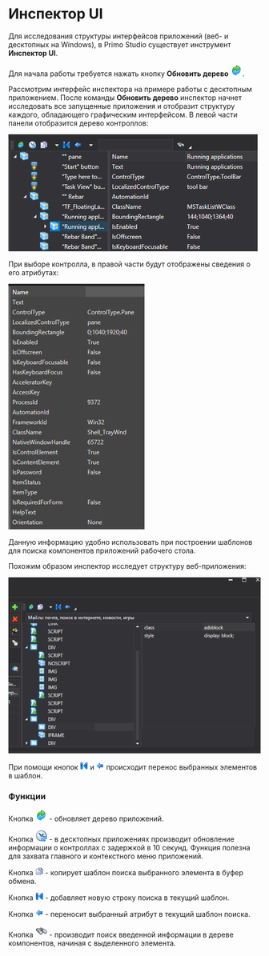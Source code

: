 # Инспектор UI

Для исследования структуры интерфейсов приложений (веб- и десктопных на Windows), в Primo Studio существует инструмент **Инспектор UI**.

Для начала работы требуется нажать кнопку **Обновить дерево** ![](../resources/tools/0-73.png).

Рассмотрим интерфейс инспектора на примере работы с десктопным приложением. После команды **Обновить дерево** инспектор начнет исследовать все запущенные приложения и отобразит структуру каждого, обладающего графическим интерфейсом. В левой части панели отобразится дерево контроллов:

![](../resources/tools/001-9.png)

При выборе контролла, в правой части будут отображены сведения о его атрибутах:

![](../resources/tools/2-3.png)

Данную информацию удобно использовать при построении шаблонов для поиска компонентов приложений рабочего стола.

Похожим образом инспектор исследует структуру веб-приложения:

![](../resources/tools/7-6.png)

При помощи кнопок ![](../resources/tools/18-1-2-1-1-1-1.png) и ![](../resources/tools/19-1-2-1-1-1.png) происходит перенос выбранных элементов в шаблон.

### Функции

Кнопка ![](../resources/tools/0-73.png) - обновляет дерево приложений.

Кнопка ![](../resources/tools/btnrefreshwait.png) - в десктопных приложениях производит обновление информации о контроллах с задержкой в 10 секунд. Функция полезна для захвата главного и контекстного меню приложений.

Кнопка ![](../resources/tools/4-6.png) - копирует шаблон поиска выбранного элемента в буфер обмена.

Кнопка ![](../resources/tools/18-1-2-1-1-1.png) - добавляет новую строку поиска в текущий шаблон.

Кнопка ![](../resources/tools/19-1-2-1-1-1-4.png) - переносит выбранный атрибут в текущий шаблон поиска.

Кнопка ![](../resources/tools/btnsearch.png) - производит поиск введенной информации в дереве компонентов, начиная с выделенного элемента.

